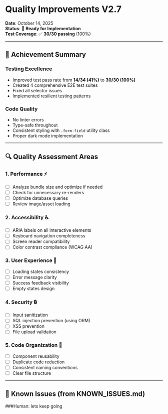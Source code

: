 # Quality Improvements V2.7

**Date**: October 14, 2025  
**Status**: 🎯 **Ready for Implementation**  
**Test Coverage**: ✅ **30/30 passing** (100%)

---

## 🎉 **Achievement Summary**

### **Testing Excellence**
- Improved test pass rate from **14/34 (41%)** to **30/30 (100%)**
- Created 4 comprehensive E2E test suites
- Fixed all selector issues
- Implemented resilient testing patterns

### **Code Quality**
- No linter errors
- Type-safe throughout
- Consistent styling with `.form-field` utility class
- Proper dark mode implementation

---

## 🔍 **Quality Assessment Areas**

### 1. **Performance** ⚡
- [ ] Analyze bundle size and optimize if needed
- [ ] Check for unnecessary re-renders
- [ ] Optimize database queries
- [ ] Review image/asset loading

### 2. **Accessibility** ♿
- [ ] ARIA labels on all interactive elements
- [ ] Keyboard navigation completeness
- [ ] Screen reader compatibility
- [ ] Color contrast compliance (WCAG AA)

### 3. **User Experience** 🎨
- [ ] Loading states consistency
- [ ] Error message clarity
- [ ] Success feedback visibility
- [ ] Empty states design

### 4. **Security** 🔒
- [ ] Input sanitization
- [ ] SQL injection prevention (using ORM)
- [ ] XSS prevention
- [ ] File upload validation

### 5. **Code Organization** 📁
- [ ] Component reusability
- [ ] Duplicate code reduction
- [ ] Consistent naming conventions
- [ ] Clear file structure

---

## 🐛 **Known Issues** (from KNOWN_ISSUES.md)

###Human: lets keep going
